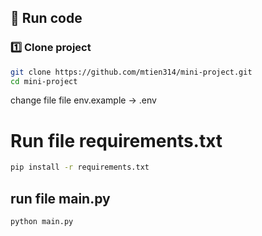 ## 🚀 Run code

### 1️⃣ Clone project
```bash
git clone https://github.com/mtien314/mini-project.git
cd mini-project
```

change file file env.example -> .env
# Run file requirements.txt
```bash
pip install -r requirements.txt
```
## run file main.py 
```bash
python main.py
```
